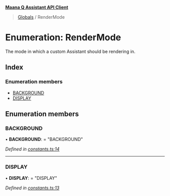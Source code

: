 **[Maana Q Assistant API Client](../README.md)**

> [Globals](../README.md) / RenderMode

# Enumeration: RenderMode

The mode in which a custom Assistant should be rendering in.

## Index

### Enumeration members

* [BACKGROUND](rendermode.md#background)
* [DISPLAY](rendermode.md#display)

## Enumeration members

### BACKGROUND

•  **BACKGROUND**:  = "BACKGROUND"

*Defined in [constants.ts:14](https://github.com/maana-io/q-assistant-client/blob/develop/src/constants.ts#L14)*

___

### DISPLAY

•  **DISPLAY**:  = "DISPLAY"

*Defined in [constants.ts:13](https://github.com/maana-io/q-assistant-client/blob/develop/src/constants.ts#L13)*
